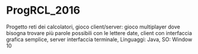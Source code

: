 # ProgRCL_2016
Progetto reti dei calcolatori,
gioco client/server: gioco multiplayer dove bisogna trovare più parole possibili con le lettere date,
client con interfaccia grafica semplice,
server interfaccia terminale,
Linguaggi: Java,
SO: Window 10
